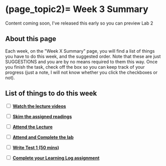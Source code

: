 (page_topic2)=
Week 3 Summary
=======================

Content coming soon, I've released this early so you can preview Lab 2

## About this page

Each week, on the "Week X Summary" page, you will find a list of things you have to do this week, and the suggested order. 
Note that these are just SUGGESTIONS and you are by no means required to them this way. 
Once you finish the task, check off the box so you can keep track of your progress (just a note, I will not know whether you click the checkboxes or not).

## List of things to do this week

<label><input type="checkbox" id="week02_task1" class="box"> [**Watch the lecture videos**](./videos.md)</input></label>

<label><input type="checkbox" id="week02_task2" class="box"> [**Skim the assigned readings**](./readings.md)</input></label>

<label><input type="checkbox" id="week02_task3" class="box"> [**Attend the Lecture**](./lecture.ipynb) </input></label>

<label><input type="checkbox" id="week02_task5" class="box"> [**Attend and Complete the lab**](./lab/README.md) </input></label>

<label><input type="checkbox" id="week02_task6" class="box"> [**Write Test 1 (50 mins)**](./test.md) </input></label>

<label><input type="checkbox" id="week02_task7" class="box"> [**Complete your Learning Log assignment**](./learninglog.md) </input></label>